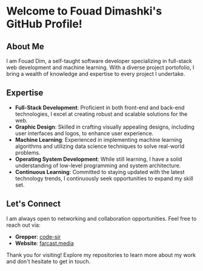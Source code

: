 # Welcome to Fouad Dimashki's GitHub Profile!

## About Me

I am Fouad Dim, a self-taught software developer specializing in full-stack web development and machine learning. With a diverse project portofolio, I bring a wealth of knowledge and expertise to every project I undertake.

## Expertise

- **Full-Stack Development**: Proficient in both front-end and back-end technologies, I excel at creating robust and scalable solutions for the web.
- **Graphic Design**: Skilled in crafting visually appealing designs, including user interfaces and logos, to enhance user experience.
- **Machine Learning**: Experienced in implementing machine learning algorithms and utilizing data science techniques to solve real-world problems.
- **Operating System Development**: While still learning, I have a solid understanding of low-level programming and system architecture.
- **Continuous Learning**: Committed to staying updated with the latest technology trends, I continuously seek opportunities to expand my skill set.

## Let's Connect

I am always open to networking and collaboration opportunities. Feel free to reach out via:

- **Grepper**: [code-sir](https://www.grepper.com/profile/fouad-dim)
- **Website**: [farcast.media](https://www.farcast.media)

Thank you for visiting! Explore my repositories to learn more about my work and don't hesitate to get in touch.

